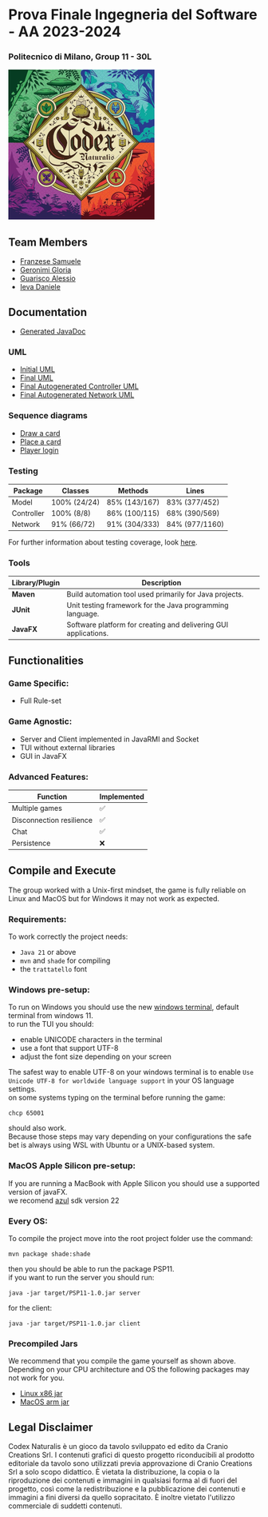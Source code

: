 # Prova Finale Ingegneria del Software - AA 2023-2024  
### Politecnico di Milano, Group 11 - 30L

![alt text](CodexNaturalis/src/main/resources/images/codex_naturalis.jpeg)

## Team Members

- [Franzese Samuele](https://github.com/SamueleFranzese02)
- [Geronimi Gloria](https://github.com/gloriageronimi)
- [Guarisco Alessio](https://github.com/Aleee-ggr)
- [Ieva Daniele](https://github.com/daniele-ieva)

## Documentation

- [Generated JavaDoc](deliverables/final/javadoc/)

### UML

- [Initial UML](deliverables/initial/UML.png)
- [Final UML](deliverables/final/uml/UML.pdf)
- [Final Autogenerated Controller UML](deliverables/final/uml/controllerUML.png)
- [Final Autogenerated Network UML](deliverables/final/uml/networkUML.png)

### Sequence diagrams

- [Draw a card](deliverables/final/uml/draw_card.png)
- [Place a card](deliverables/final/uml/place_card.png)
- [Player login](deliverables/final/uml/player_login.png)

### Testing

| Package    | Classes      | Methods       | Lines          |
|------------|--------------|---------------|----------------|
| Model      | 100% (24/24) | 85% (143/167) | 83% (377/452)  |
| Controller | 100% (8/8)   | 86% (100/115) | 68% (390/569)  |
| Network    | 91% (66/72)  | 91% (304/333) | 84% (977/1160) |

For further information about testing coverage, look [here](deliverables/final/TestCoverage.png).


### Tools

| Library/Plugin | Description                                                     |
|----------------|-----------------------------------------------------------------|
| __Maven__      | Build automation tool used primarily for Java projects.         |
| __JUnit__      | Unit testing framework for the Java programming language.       |
| __JavaFX__     | Software platform for creating and delivering GUI applications. |

## Functionalities 

### Game Specific:  
- Full Rule-set

### Game Agnostic:  
- Server and Client implemented in JavaRMI and Socket
- TUI without external libraries
- GUI in JavaFX
  
### Advanced Features:

| Function                 | Implemented        |
|--------------------------|--------------------|
| Multiple games           | :white_check_mark: |
| Disconnection resilience | :white_check_mark: |
| Chat                     | :white_check_mark: |
| Persistence              | :x:                |

## Compile and Execute

The group worked with a Unix-first mindset, the game is fully reliable on Linux and MacOS but for Windows it may not work as expected.
### Requirements:
To work correctly the project needs:  
- `Java 21` or above  
- `mvn` and `shade` for compiling
- the `trattatello` font
  
### Windows pre-setup:
To run on Windows you should use the new [windows terminal](https://github.com/microsoft/terminal), default terminal from windows 11.  
to run the TUI you should:
- enable UNICODE characters in the terminal
- use a font that support UTF-8
- adjust the font size depending on your screen

The safest way to enable UTF-8 on your windows terminal is to enable `Use Unicode UTF-8 for worldwide language support` in your OS language settings.  
on some systems typing on the terminal before running the game:
```
chcp 65001
```
should also work.  
Because those steps may vary depending on your configurations the safe bet is always using WSL with Ubuntu or a UNIX-based system.

### MacOS Apple Silicon pre-setup:
If you are running a MacBook with Apple Silicon you should use a supported version of javaFX.  
we recomend [azul](https://www.azul.com/downloads/?version=java-22&os=macos&architecture=arm-64-bit&package=jdk-fx#zulu) sdk version 22

### Every OS:
To compile the project move into the root project folder use the command:
```
mvn package shade:shade
```
then you should be able to run the package PSP11.  
if you want to run the server you should run:
```
java -jar target/PSP11-1.0.jar server
```
for the client:
```
java -jar target/PSP11-1.0.jar client
```

### Precompiled Jars
We recommend that you compile the game yourself as shown above.  
Depending on your CPU architecture and OS the following packages may not work for you. 
- [Linux x86 jar](deliverables/final/jar/PSP11-1.0-Linux.jar)
- [MacOS arm jar](deliverables/final/jar/PSP11-1.0-Mac.jar)

## Legal Disclaimer
Codex Naturalis è un gioco da tavolo sviluppato ed edito da Cranio Creations Srl. I contenuti grafici di questo progetto riconducibili al prodotto editoriale da tavolo sono utilizzati previa approvazione di Cranio Creations Srl a solo scopo didattico. È vietata la distribuzione, la copia o la riproduzione dei contenuti e immagini in qualsiasi forma al di fuori del progetto, così come la redistribuzione e la pubblicazione dei contenuti e immagini a fini diversi da quello sopracitato. È inoltre vietato l'utilizzo commerciale di suddetti contenuti.
